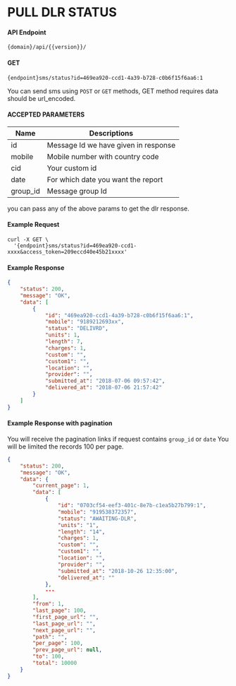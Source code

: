 # PULL DLR STATUS

#### API Endpoint

```
{domain}/api/{{version}}/
```

#### GET
```
{endpoint}sms/status?id=469ea920-ccd1-4a39-b728-c0b6f15f6aa6:1
```

You can send sms using `POST` or `GET` methods, GET method requires data should be url_encoded.

####  ACCEPTED PARAMETERS

| Name     | Descriptions |
|----------|--------------|
| id | Message Id we have given in response|
| mobile | Mobile number with country code|
| cid | Your custom id|
| date | For which date you want the report|
| group_id | Message group Id|

you can pass any of the above params to get the dlr response.

#### Example Request

```curl
curl -X GET \
  '{endpoint}sms/status?id=469ea920-ccd1-xxxx&access_token=209eccd40e45b21xxxx'
```

#### Example Response

```json
{
    "status": 200,
    "message": "OK",
    "data": [
        {
            "id": "469ea920-ccd1-4a39-b728-c0b6f15f6aa6:1",
            "mobile": "9189212693xx",
            "status": "DELIVRD",
            "units": 1,
            "length": 7,
            "charges": 1,
            "custom": "",
            "custom1": "",
            "location": "",
            "provider": "",
            "submitted_at": "2018-07-06 09:57:42",
            "delivered_at": "2018-07-06 21:57:42"
        }
    ]
}
```

#### Example Response with pagination

You will receive the pagination links if request contains `group_id` or `date`
You will be limited the records 100 per page.

```json
{
    "status": 200,
    "message": "OK",
    "data": {
        "current_page": 1,
        "data": [
            {
                "id": "0703cf54-eef3-401c-8e7b-c1ea5b27b799:1",
                "mobile": "919538372357",
                "status": "AWAITING-DLR",
                "units": "1",
                "length": "14",
                "charges": 1,
                "custom": "",
                "custom1": "",
                "location": "",
                "provider": "",
                "submitted_at": "2018-10-26 12:35:00",
                "delivered_at": ""
            },
            ---
        ],
        "from": 1,
        "last_page": 100,
        "first_page_url": "",
        "last_page_url": "",
        "next_page_url": "",
        "path": "",
        "per_page": 100,
        "prev_page_url": null,
        "to": 100,
        "total": 10000
    }
}
```
